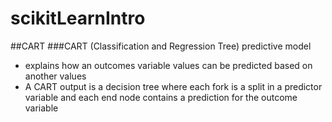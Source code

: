 # scikitLearnIntro

##CART
###CART (Classification and Regression Tree) predictive model 
- explains how an outcomes variable values can be predicted based on another values
- A CART output is a decision tree where each fork is a split in a predictor variable and each end node contains a prediction for the outcome variable
